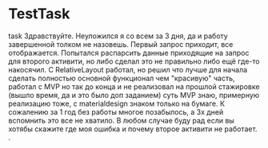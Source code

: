 # TestTask
task
Здравствуйте. Неуложился я со всем за 3 дня, да и работу завершенной толком не назовешь. Первый запрос приходит, все отображается. Попытался распарсить данные приходящие на запрос для второго активити, но либо сделал это не правильно либо ещё где-то накосячил. С RelativeLayout работал, но решил что лучше для начала сделать полностью основной функционал чем "красивую" часть, работал с MVP но так до конца и не реализовал на прошлой стажировке (вышло время, да и это было доп заданием) суть MVP знаю, примерную реализацию тоже, с materialdesign знаком только на бумаге. К сожалению за 1 год без работы многое позабылось, а 3х дней вспомнить это все не хватило. В любом случае буду рад если вы хотябы скажите где моя ошибка и почему второе активити не работает.
.

